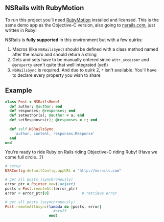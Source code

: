 NSRails with RubyMotion
--------

To run this project you'll need [RubyMotion](http://www.rubymotion.com/) installed and licensed. This is the same demo app as the Objective-C version, also going to [nsrails.com](http://nsrails.com), just written in Ruby!

NSRails is **fully supported** in this environment but with a few quirks:

1. Macros (like `NSRailsSync`) should be defined with a class method named after the macro and should return a string
2. Gets and sets have to be manually entered since `attr_accessor` and `@property` aren't quite that well integrated (yet!)
3. `NSRailsSync` is required. And due to quirk 2, `*` isn't available. You'll have to declare every property you wish to share


Example
--------

```ruby
class Post < NSRailsModel
  def author; @author; end
  def responses; @responses; end
  def setAuthor(a); @author = a; end
  def setResponses(r); @responses = r; end
  
  def self.NSRailsSync
    'author, content, responses:Response'
  end
end
```

You're ready to ride Ruby on Rails riding Objective-C riding Ruby! (Have we come full circle...?)

```ruby
# setup
NSRConfig.defaultConfig.appURL = "http://nsrails.com"

# get all posts (synchronously)
error_ptr = Pointer.new(:object)
posts = Post.remoteAll(error_ptr)
error = error_ptr[0]               # retrieve error

# get all posts (asynchronously)
Post.remoteAllAsync(lambda do |posts, error| 
                      #stuff
                    end)
```